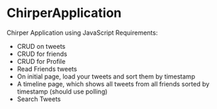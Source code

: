 # ChirperApplication
Chirper Application using JavaScript
Requirements: 
- CRUD on tweets 
- CRUD for friends
- CRUD for Profile 
- Read Friends tweets 
- On initial page, load your tweets and sort them by timestamp
- A timeline page, which shows all tweets from all friends sorted by timestamp (should use polling)
- Search Tweets
